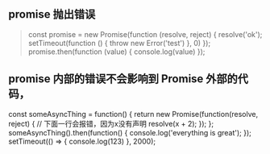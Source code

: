 ## promise 抛出错误
> const promise = new Promise(function (resolve, reject) {
    resolve('ok');
    setTimeout(function () { throw new Error('test') }, 0)
  });
  promise.then(function (value) { console.log(value) });
## promise 内部的错误不会影响到 Promise 外部的代码，
  const someAsyncThing = function() {
    return new Promise(function(resolve, reject) {
      // 下面一行会报错，因为x没有声明
      resolve(x + 2);
    });
  };
  someAsyncThing().then(function() {
    console.log('everything is great');
  });
  setTimeout(() => { console.log(123) }, 2000);